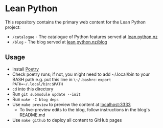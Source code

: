 # Lean Python

This repository contains the primary web content for the Lean Python
project:

* `/catalogue` - The catalogue of Python features served at [lean.python.nz](https://lean.python.nz)
* `/blog` - The blog served at [lean.python.nz/blog](https://lean.python.nz/blog)

## Usage

* Install [Poetry](https://python-poetry.org/docs/#installation)
* Check poetry runs; if not, you might need to add \~/.local/bin to
  your BASH path e.g. put this line in `\~/.bashrc`:
  `export PATH=~/.local/bin:$PATH`
* `cd` into this directory
* Run `git submodule update --init`
* Run `make -C blog deps`
* Use `make preview` to preview the content at [localhost:3333](http://localhost:3333)
  * To live-preview edits to the blog, follow instructions in the blog's README.md
* Use `make github` to deploy all content to GitHub pages
